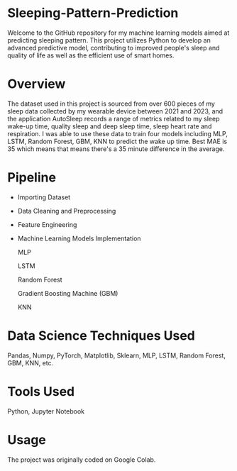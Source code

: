 # Sleeping-Pattern-Prediction
Welcome to the GitHub repository for my machine learning models aimed at predicting sleeping pattern. This project utilizes Python to develop an advanced predictive model, contributing to improved people's sleep and quality of life as well as the efficient use of smart homes.
# Overview
The dataset used in this project is sourced from over 600 pieces of my sleep data collected by my wearable device between 2021 and 2023, and the application AutoSleep records a range of metrics related to my sleep wake-up time, quality sleep and deep sleep time, sleep heart rate and respiration. I was able to use these data to train four models including MLP, LSTM, Random Forest, GBM, KNN to predict the wake up time. Best MAE is 35 which means that means there's a 35 minute difference in the average.

# Pipeline
* Importing Dataset
* Data Cleaning and Preprocessing
* Feature Engineering
* Machine Learning Models Implementation

  MLP

  LSTM

  Random Forest

  Gradient Boosting Machine (GBM)

  KNN
# Data Science Techniques Used
Pandas, Numpy, PyTorch, Matplotlib, Sklearn, MLP, LSTM, Random Forest, GBM, KNN, etc.
# Tools Used
Python, Jupyter Notebook
# Usage
The project was originally coded on Google Colab.
